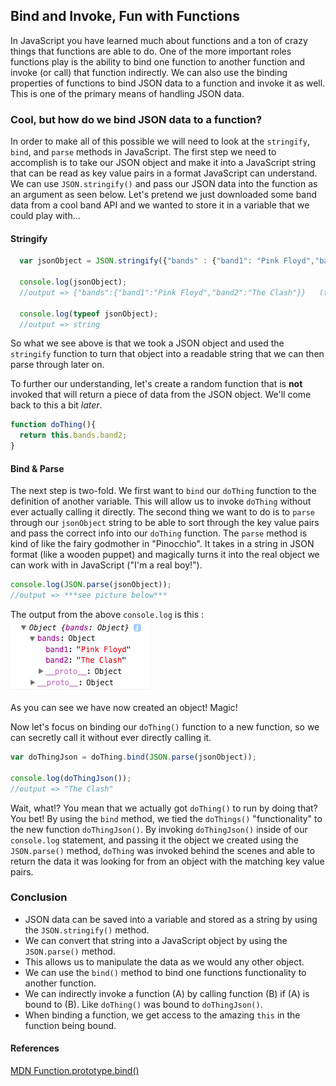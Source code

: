 ## Bind and Invoke, Fun with Functions

  In JavaScript you have learned much about functions and a ton of crazy things that functions are able to do. One of the more important roles functions play is the ability to bind one function to another function and invoke (or call) that function indirectly. We can also use the binding properties of functions to bind JSON data to a function and invoke it as well. This is one of the primary means of handling JSON data.

### Cool, but how do we bind JSON data to a function?
  In order to make all of this possible we will need to look at the `stringify`, `bind`, and `parse` methods in JavaScript. The first step we need to accomplish is to take our JSON object and make it into a JavaScript string that can be read as key value pairs in a format JavaScript can understand. We can use `JSON.stringify()` and pass our JSON data into the function as an argument as seen below. Let's pretend we just downloaded some band data from a cool band API and we wanted to store it in a variable that we could play with...

#### Stringify

```js
  var jsonObject = JSON.stringify({"bands" : {"band1": "Pink Floyd","band2":"The Clash"}})

  console.log(jsonObject);
  //output => {"bands":{"band1":"Pink Floyd","band2":"The Clash"}}   (this is a string... don't believe me?)

  console.log(typeof jsonObject);
  //output => string
```
So what we see above is that we took a JSON object and used the `stringify` function to turn that object into a readable string that we can then parse through later on.

To further our understanding, let's create a random function that is **not** invoked that will return a piece of data from the JSON object. We'll come back to this a bit *later*.

```js
function doThing(){
  return this.bands.band2;
}
```

#### Bind & Parse

The next step is two-fold. We first want to `bind` our `doThing` function to the definition of another variable. This will allow us to invoke `doThing` without ever actually calling it directly. The second thing we want to do is to `parse` through our `jsonObject` string to be able to sort through the key value pairs and pass the correct info into our `doThing` function. The `parse` method is kind of like the fairy godmother in "Pinocchio". It takes in a string in JSON format (like a wooden puppet) and magically turns it into the real object we can work with in JavaScript ("I'm a real boy!").

```js
console.log(JSON.parse(jsonObject));
//output => ***see picture below***  
```
The output from the above `console.log` is this :
![Object](./parse.png)

As you can see we have now created an object! Magic!

Now let's focus on binding our `doThing()` function to a new function, so we can secretly call it without ever directly calling it.

```js
var doThingJson = doThing.bind(JSON.parse(jsonObject));

console.log(doThingJson());
//output => "The Clash"
```
Wait, what!? You mean that we actually got `doThing()` to run by doing that? You bet! By using the `bind` method, we tied the `doThings()` "functionality" to the new function `doThingJson()`. By invoking `doThingJson()` inside of our `console.log` statement, and passing it the object we created using the `JSON.parse()` method, `doThing` was invoked behind the scenes and able to return the data it was looking for from an object with the matching key value pairs.

### Conclusion

* JSON data can be saved into a variable and stored as a string by using the `JSON.stringify()` method.
* We can convert that string into a JavaScript object by using the `JSON.parse()` method.
* This allows us to manipulate the data as we would any other object.
* We can use the `bind()` method to bind one functions functionality to another function.
* We can indirectly invoke a function (A) by calling function (B) if (A) is bound to (B). Like `doThing()` was bound to `doThingJson()`.
* When binding a function, we get access to the amazing `this` in the function being bound.


#### References

[MDN Function.prototype.bind()](https://developer.mozilla.org/en-US/docs/Web/JavaScript/Reference/Global_Objects/Function/bind)
